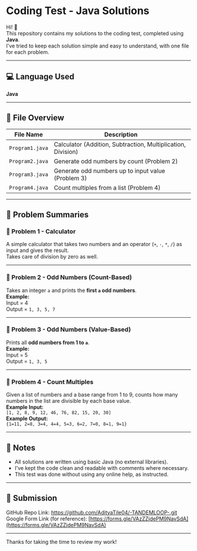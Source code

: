 # Coding Test - Java Solutions

Hi! 👋  
This repository contains my solutions to the coding test, completed using **Java**.  
I've tried to keep each solution simple and easy to understand, with one file for each problem.

---

## 💻 Language Used
**Java**

---

## 📁 File Overview

| File Name      | Description                            |
|----------------|----------------------------------------|
| `Program1.java` | Calculator (Addition, Subtraction, Multiplication, Division) |
| `Program2.java` | Generate odd numbers by count (Problem 2) |
| `Program3.java` | Generate odd numbers up to input value (Problem 3) |
| `Program4.java` | Count multiples from a list (Problem 4) |

---

## 🧠 Problem Summaries

### 🔹 Problem 1 - Calculator
A simple calculator that takes two numbers and an operator (`+`, `-`, `*`, `/`) as input and gives the result.  
Takes care of division by zero as well.

---

### 🔹 Problem 2 - Odd Numbers (Count-Based)
Takes an integer `a` and prints the **first `a` odd numbers**.  
**Example:**  
Input = 4  
Output = `1, 3, 5, 7`

---

### 🔹 Problem 3 - Odd Numbers (Value-Based)
Prints all **odd numbers from 1 to `a`**.  
**Example:**  
Input = 5  
Output = `1, 3, 5`

---

### 🔹 Problem 4 - Count Multiples
Given a list of numbers and a base range from 1 to 9, counts how many numbers in the list are divisible by each base value.  
**Example Input:**  
`[1, 2, 8, 9, 12, 46, 76, 82, 15, 20, 30]`  
**Example Output:**  
`{1=11, 2=8, 3=4, 4=4, 5=3, 6=2, 7=0, 8=1, 9=1}`

---

## 📝 Notes

- All solutions are written using basic Java (no external libraries).
- I've kept the code clean and readable with comments where necessary.
- This test was done without using any online help, as instructed.

---

## 🔗 Submission

GitHub Repo Link:  https://github.com/AdityaTile04/-TANDEMLOOP-.git 
Google Form Link (for reference): [https://forms.gle/VAzZZjdePM9NavSdA](https://forms.gle/VAzZZjdePM9NavSdA)

---

Thanks for taking the time to review my work!

